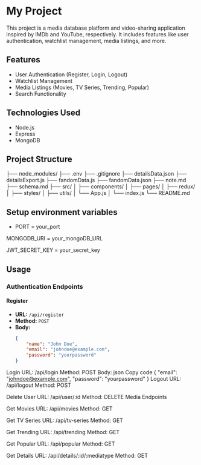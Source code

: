 # My Project

This project is a media database platform and video-sharing application inspired by IMDb and YouTube, respectively. It includes features like user authentication, watchlist management, media listings, and more.

## Features

- User Authentication (Register, Login, Logout)
- Watchlist Management
- Media Listings (Movies, TV Series, Trending, Popular)
- Search Functionality

## Technologies Used
- Node.js
- Express
- MongoDB

## Project Structure

├── node_modules/
├── .env
├── .gitignore
├── detailsData.json
├── detailsExport.js
├── fandomData.js
├── fandomData.json
├── note.md
├── schema.md
├── src/
│   ├── components/
│   ├── pages/
│   ├── redux/
│   ├── styles/
│   ├── utils/
│   └── App.js
│   └── index.js
└── README.md

## Setup environment variables

- PORT = your_port

MONGODB_URI = your_mongoDB_URL

JWT_SECRET_KEY = your_secret_key


## Usage

### Authentication Endpoints

#### Register

- **URL:** `/api/register`
- **Method:** `POST`
- **Body:**
  ```json
  {
      "name": "John Doe",
      "email": "johndoe@example.com",
      "password": "yourpassword"
  }
  
Login
URL: /api/login
Method: POST
Body:
json
Copy code
{
    "email": "johndoe@example.com",
    "password": "yourpassword"
}
Logout
URL: /api/logout
Method: POST

Delete User
URL: /api/user/:id
Method: DELETE
Media Endpoints

Get Movies
URL: /api/movies
Method: GET

Get TV Series
URL: /api/tv-series
Method: GET

Get Trending
URL: /api/trending
Method: GET

Get Popular
URL: /api/popular
Method: GET

Get Details
URL: /api/details/:id/:mediatype
Method: GET

